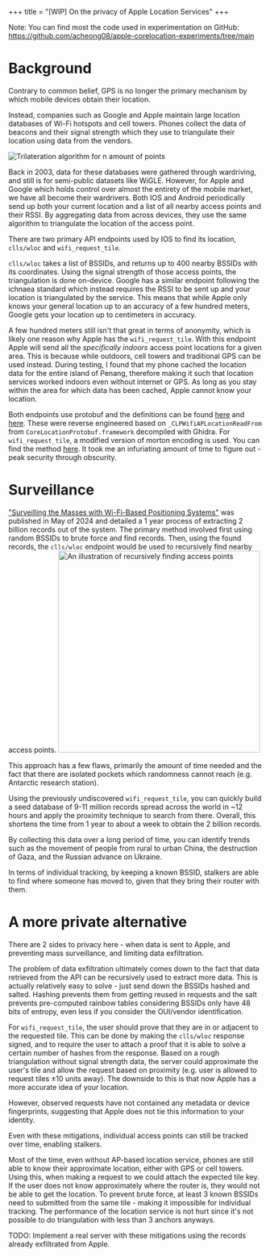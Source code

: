 +++
title = "[WIP] On the privacy of Apple Location Services"
+++

Note: You can find most the code used in experimentation on GitHub: <https://github.com/acheong08/apple-corelocation-experiments/tree/main>

# Background

Contrary to common belief, GPS is no longer the primary mechanism by which mobile devices obtain their location.

Instead, companies such as Google and Apple maintain large location databases of Wi-Fi hotspots and cell towers. Phones collect the data of beacons and their signal strength which they use to triangulate their location using data from the vendors.

![Trilateration algorithm for n amount of points](/images/trilateration.png)

Back in 2003, data for these databases were gathered through wardriving, and still is for semi-public datasets like WiGLE. However, for Apple and Google which holds control over almost the entirety of the mobile market, we have all become their wardrivers. Both IOS and Android periodically send up both your current location and a list of all nearby access points and their RSSI. By aggregating data from across devices, they use the same algorithm to triangulate the location of the access point.

There are two primary API endpoints used by IOS to find its location, `clls/wloc` and `wifi_request_tile`.

`clls/wloc` takes a list of BSSIDs, and returns up to 400 nearby BSSIDs with its coordinates. Using the signal strength of those access points, the triangulation is done on-device. Google has a similar endpoint following the ichnaea standard which instead requires the RSSI to be sent up and your location is triangulated by the service. This means that while Apple only knows your general location up to an accuracy of a few hundred meters, Google gets your location up to centimeters in accuracy.

A few hundred meters still isn't that great in terms of anonymity, which is likely one reason why Apple has the `wifi_request_tile`. With this endpoint Apple will send all the *specifically indoors* access point locations for a given area. This is because while outdoors, cell towers and traditional GPS can be used instead. During testing, I found that my phone cached the location data for the entire island of Penang, therefore making it such that location services worked indoors even without internet or GPS. As long as you stay within the area for which data has been cached, Apple cannot know your location.

Both endpoints use protobuf and the definitions can be found [here](https://github.com/acheong08/apple-corelocation-experiments/blob/main/pb/BSSIDApple.proto) and [here](https://github.com/acheong08/apple-corelocation-experiments/blob/main/pb/wifiTiles.proto). These were reverse engineered based on `_CLPWifiAPLocationReadFrom` from `CoreLocationProtobuf.framework` decompiled with Ghidra. For `wifi_request_tile`, a modified version of morton encoding is used. You can find the method [here](https://github.com/acheong08/apple-corelocation-experiments/blob/main/lib/morton/morton.go). It took me an infuriating amount of time to figure out - peak security through obscurity.

# Surveillance

["Surveilling the Masses with Wi-Fi-Based Positioning Systems"](https://www.cs.umd.edu/~dml/papers/wifi-surveillance-sp24.pdf) was published in May of 2024 and detailed a 1 year process of extracting 2 billion records out of the system. The primary method involved first using random BSSIDs to brute force and find records. Then, using the found records, the `clls/wloc` endpoint would be used to recursively find nearby access points.
<img alt="An illustration of recursively finding access points" src="/images/wloc-recursive.svg" width="400">

This approach has a few flaws, primarily the amount of time needed and the fact that there are isolated pockets which randomness cannot reach (e.g. Antarctic research station).

Using the previously undiscovered `wifi_request_tile`, you can quickly build a seed database of 9-11 million records spread across the world in ~12 hours and apply the proximity technique to search from there. Overall, this shortens the time from 1 year to about a week to obtain the 2 billion records.

By collecting this data over a long period of time, you can identify trends such as the movement of people from rural to urban China, the destruction of Gaza, and the Russian advance on Ukraine.

In terms of individual tracking, by keeping a known BSSID, stalkers are able to find where someone has moved to, given that they bring their router with them.

# A more private alternative

There are 2 sides to privacy here - when data is sent to Apple, and preventing mass surveillance, and limiting data exfiltration.

The problem of data exfiltration ultimately comes down to the fact that data retrieved from the API can be recursively used to extract more data. This is actually relatively easy to solve - just send down the BSSIDs hashed and salted. Hashing prevents them from getting reused in requests and the salt prevents pre-computed rainbow tables considering BSSIDs only have 48 bits of entropy, even less if you consider the OUI/vendor identification.

For `wifi_request_tile`, the user should prove that they are in or adjacent to the requested tile. This can be done by making the `clls/wloc` response signed, and to require the user to attach a proof that it is able to solve a certain number of hashes from the response. Based on a rough triangulation without signal strength data, the server could approximate the user's tile and allow the request based on proximity (e.g. user is allowed to request tiles ±10 units away). The downside to this is that now Apple has a more accurate idea of your location.

However, observed requests have not contained any metadata or device fingerprints, suggesting that Apple does not tie this information to your identity.

Even with these mitigations, individual access points can still be tracked over time, enabling stalkers.

Most of the time, even without AP-based location service, phones are still able to know their approximate location, either with GPS or cell towers. Using this, when making a request to we could attach the expected tile key. If the user does not know approximately where the router is, they would not be able to get the location. To prevent brute force, at least 3 known BSSIDs need to submitted from the same tile - making it impossible for individual tracking. The performance of the location service is not hurt since it's not possible to do triangulation with less than 3 anchors anyways.

TODO: Implement a real server with these mitigations using the records already exfiltrated from Apple.
